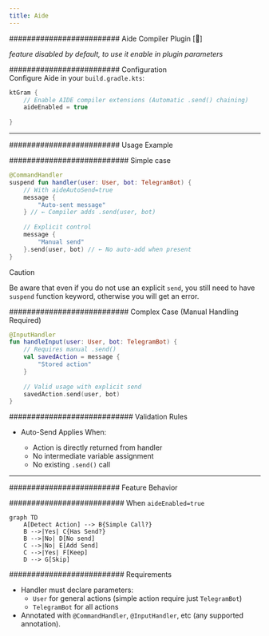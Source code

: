 ```yaml
---
title: Aide
---
```


######################### Aide Compiler Plugin [🔬]

_feature disabled by default, to use it enable in plugin parameters_

######################### Configuration  
Configure Aide in your `build.gradle.kts`:

```kotlin
ktGram {
    // Enable AIDE compiler extensions (Automatic .send() chaining)
    aideEnabled = true
    
}
```

---

######################### Usage Example

########################### Simple case
```kotlin
@CommandHandler
suspend fun handler(user: User, bot: TelegramBot) {
    // With aideAutoSend=true
    message {
        "Auto-sent message"
    } // ← Compiler adds .send(user, bot)
    
    // Explicit control
    message { 
        "Manual send"
    }.send(user, bot) // ← No auto-add when present
}
```

> [!CAUTION]
> Be aware that even if you do not use an explicit `send`, you still need to have `suspend` function keyword, otherwise you will get an error.

########################### Complex Case (Manual Handling Required)

```kotlin
@InputHandler
fun handleInput(user: User, bot: TelegramBot) {
    // Requires manual .send()
    val savedAction = message {
        "Stored action"
    }
    
    // Valid usage with explicit send
    savedAction.send(user, bot)
}
```

############################ Validation Rules

* Auto-Send Applies When:

    * Action is directly returned from handler
    * No intermediate variable assignment
    * No existing `.send()` call

---

######################### Feature Behavior

########################## When `aideEnabled=true`

```mermaid
graph TD
    A[Detect Action] --> B{Simple Call?}
    B -->|Yes| C{Has Send?}
    B -->|No| D[No send]
    C -->|No| E[Add Send]
    C -->|Yes| F[Keep]
    D --> G[Skip]
```

########################## Requirements

- Handler must declare parameters:
  - `User` for general actions (simple action require just `TelegramBot`)
  - `TelegramBot` for all actions
- Annotated with `@CommandHandler`, `@InputHandler`, etc (any supported annotation).

